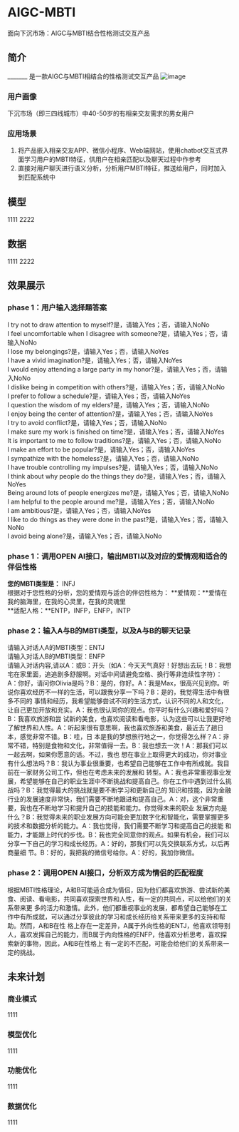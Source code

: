 # AIGC-MBTI
面向下沉市场：AIGC与MBTI结合性格测试交互产品

## 简介
_______ 是一款AIGC与MBTI相结合的性格测试交互产品
![image](https://github.com/Semi-Hacker/AIGC-MBTI/assets/138411034/91783d1f-346a-43d8-bae5-62d61b1c0dde)

### 用户画像
下沉市场（即三四线城市）中40-50岁的有相亲交友需求的男女用户
### 应用场景
1. 将产品嵌入相亲交友APP、微信小程序、Web端网站，使用chatbot交互式界面学习用户的MBTI特征，供用户在相亲匹配以及聊天过程中作参考
2. 直接对用户聊天进行语义分析，分析用户MBTI特征，推送给用户，同时加入到匹配系统中

## 模型
1111
2222


## 数据
1111
2222


## 效果展示
### phase 1：用户输入选择题答案  
I try not to draw attention to myself?是，请输入Yes；否，请输入NoNo  
I feel uncomfortable when I disagree with someone?是，请输入Yes；否，请输入NoNo  
I lose my belongings?是，请输入Yes；否，请输入NoYes  
I have a vivid imagination?是，请输入Yes；否，请输入NoYes  
I would enjoy attending a large party in my honor?是，请输入Yes；否，请输入NoNo  
I dislike being in competition with others?是，请输入Yes；否，请输入NoNo  
I prefer to follow a schedule?是，请输入Yes；否，请输入NoYes  
I question the wisdom of my elders?是，请输入Yes；否，请输入NoNo  
I enjoy being the center of attention?是，请输入Yes；否，请输入NoYes  
I try to avoid conflict?是，请输入Yes；否，请输入NoNo  
I make sure my work is finished on time?是，请输入Yes；否，请输入NoYes  
It is important to me to follow traditions?是，请输入Yes；否，请输入NoNo  
I make an effort to be popular?是，请输入Yes；否，请输入NoYes  
I sympathize with the homeless?是，请输入Yes；否，请输入NoNo   
I have trouble controlling my impulses?是，请输入Yes；否，请输入NoNo  
I think about why people do the things they do?是，请输入Yes；否，请输入NoYes  
Being around lots of people energizes me?是，请输入Yes；否，请输入NoNo  
I am helpful to the people around me?是，请输入Yes；否，请输入NoNo  
I am ambitious?是，请输入Yes；否，请输入NoYes  
I like to do things as they were done in the past?是，请输入Yes；否，请输入NoNo  
I avoid being alone?是，请输入Yes；否，请输入NoNo  
### phase 1：调用OPEN AI接口，输出MBTI以及对应的爱情观和适合的伴侣性格  
**您的MBTI类型是：** INFJ  
根据对于您性格的分析，您的爱情观与适合的伴侣性格为：
**爱情观：**爱情在我的脑海里，在我的心灵里，在我的灵魂里  
**适配人格：**ENTP，INFP，ENFP，INTP  
### phase 2：输入A与B的MBTI类型，以及A与B的聊天记录  
请输入对话人A的MBTI类型：ENTJ  
请输入对话人B的MBTI类型：ENFP  
请输入对话内容,请以A：或B：开头（如A：今天天气真好！好想出去玩！B：我想宅在家里面，追追剧多舒服啊。对话中间请避免空格、换行等非连续性字符）：  
A：你好，请问你Olivia是吗？B：是的，你好。A：我是Max，很高兴见到你。听说你喜欢经历不一样的生活，可以跟我分享一下吗？B：是的，我觉得生活中有很多不同的 
事情和经历，我希望能够尝试不同的生活方式，认识不同的人和文化，让自己更加开放和充实。A：我也很认同你的观点。你平时有什么兴趣和爱好吗？B：我喜欢旅游和尝
试新的美食，也喜欢阅读和看电影，认为这些可以让我更好地了解世界和人性。A：听起来很有意思啊，我也喜欢旅游和美食，最近去了趟日本，感觉非常不错。B：哇，日
本是我的梦想旅行地之一，你觉得怎么样？A：非常不错，特别是食物和文化，非常值得一去。B：我也想去一次！A：那我们可以一起去啊，如果你愿意的话。不过，我也 
想在事业上取得更大的成功，你对事业有什么想法吗？B：我认为事业很重要，也希望自己能够在工作中有所成就。我目前在一家财务公司工作，但也在考虑未来的发展和 
转型。A：我也非常重视事业发展，希望能够在自己的职业生涯中不断挑战和提高自己。你在工作中遇到过什么挑战吗？B：我觉得最大的挑战就是要不断学习和更新自己的
知识和技能，因为金融行业的发展速度非常快，我们需要不断地跟进和提高自己。A：对，这个非常重要，我也在不断地学习和提升自己的技能和能力。你觉得未来的职业 
发展方向是什么？B：我觉得未来的职业发展方向可能会更加数字化和智能化，需要掌握更多的技术和数据分析的能力。A：我也觉得，我们需要不断学习和提高自己的技能
和能力，才能跟上时代的步伐。B：我也完全同意你的观点。如果有机会，我们可以分享一下自己的学习和成长经历。A：好的，那我们可以先交换联系方式，以后再商量细
节。B：好的，我把我的微信号给你。A：好的，我加你微信。
### phase 2：调用OPEN AI接口，分析双方成为情侣的匹配程度  
根据MBTI性格理论，A和B可能适合成为情侣，因为他们都喜欢旅游、尝试新的美食、阅读、看电影，共同喜欢探索世界和人性，有一定的共同点，可以给他们的关系带来更
多的活力和激情。此外，他们都重视事业的发展，都希望自己能够在工作中有所成就，可以通过分享彼此的学习和成长经历给关系带来更多的支持和帮助。然而，A和B在性
格上存在一定差异，A属于外向性格的ENTJ，他喜欢领导别人，喜欢发挥自己的能力，而B属于内向性格的ENFP，他喜欢分析思考，喜欢探索新的事物，因此，A和B在性格上
有一定的不匹配，可能会给他们的关系带来一定的挑战。

## 未来计划
### 商业模式
1111

### 模型优化
1111

### 功能优化
1111

### 数据优化
1111
